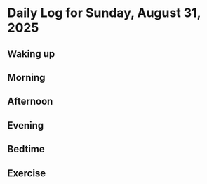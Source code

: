 # Daily Log for Sunday, August 31, 2025

## Waking up

## Morning

## Afternoon

## Evening

## Bedtime

## Exercise
